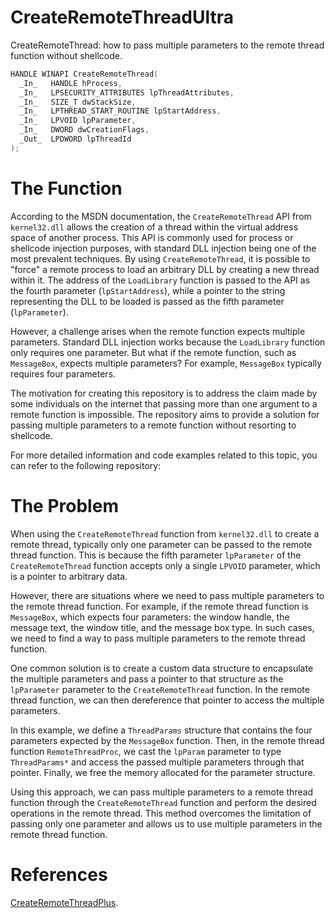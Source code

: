 # CreateRemoteThreadUltra
CreateRemoteThread: how to pass multiple parameters to the remote thread function without shellcode.

```c++
HANDLE WINAPI CreateRemoteThread(
  _In_   HANDLE hProcess,
  _In_   LPSECURITY_ATTRIBUTES lpThreadAttributes,
  _In_   SIZE_T dwStackSize,
  _In_   LPTHREAD_START_ROUTINE lpStartAddress,
  _In_   LPVOID lpParameter,
  _In_   DWORD dwCreationFlags,
  _Out_  LPDWORD lpThreadId
);
```

# The Function
  According to the MSDN documentation, the `CreateRemoteThread` API from `kernel32.dll` allows the creation of a thread within the virtual address space of another process. This API is commonly used for process or shellcode injection purposes, with standard DLL injection being one of the most prevalent techniques. By using `CreateRemoteThread`, it is possible to "force" a remote process to load an arbitrary DLL by creating a new thread within it. The address of the `LoadLibrary` function is passed to the API as the fourth parameter (`lpStartAddress`), while a pointer to the string representing the DLL to be loaded is passed as the fifth parameter (`lpParameter`).

However, a challenge arises when the remote function expects multiple parameters. Standard DLL injection works because the `LoadLibrary` function only requires one parameter. But what if the remote function, such as `MessageBox`, expects multiple parameters? For example, `MessageBox` typically requires four parameters.

The motivation for creating this repository is to address the claim made by some individuals on the internet that passing more than one argument to a remote function is impossible. The repository aims to provide a solution for passing multiple parameters to a remote function without resorting to shellcode.

For more detailed information and code examples related to this topic, you can refer to the following repository:
# The Problem
When using the `CreateRemoteThread` function from `kernel32.dll` to create a remote thread, typically only one parameter can be passed to the remote thread function. This is because the fifth parameter `lpParameter` of the `CreateRemoteThread` function accepts only a single `LPVOID` parameter, which is a pointer to arbitrary data.

However, there are situations where we need to pass multiple parameters to the remote thread function. For example, if the remote thread function is `MessageBox`, which expects four parameters: the window handle, the message text, the window title, and the message box type. In such cases, we need to find a way to pass multiple parameters to the remote thread function.

One common solution is to create a custom data structure to encapsulate the multiple parameters and pass a pointer to that structure as the `lpParameter` parameter to the `CreateRemoteThread` function. In the remote thread function, we can then dereference that pointer to access the multiple parameters.

In this example, we define a `ThreadParams` structure that contains the four parameters expected by the `MessageBox` function. Then, in the remote thread function `RemoteThreadProc`, we cast the `lpParam` parameter to type `ThreadParams*` and access the passed multiple parameters through that pointer. Finally, we free the memory allocated for the parameter structure.

Using this approach, we can pass multiple parameters to a remote thread function through the `CreateRemoteThread` function and perform the desired operations in the remote thread. This method overcomes the limitation of passing only one parameter and allows us to use multiple parameters in the remote thread function.
# References
[CreateRemoteThreadPlus](https://github.com/lem0nSec/CreateRemoteThreadPlus).
